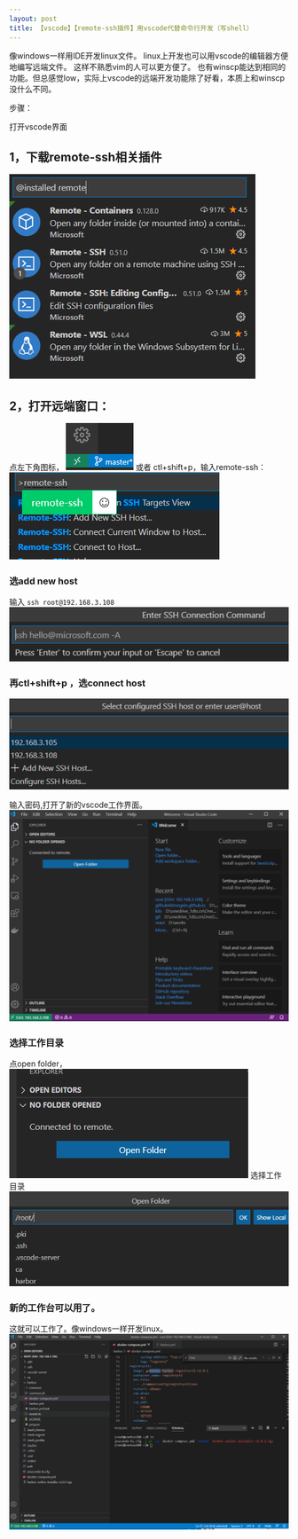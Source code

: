 ```yaml
---
layout: post
title: 【vscode】【remote-ssh插件】用vscode代替命令行开发（写shell）
---
```


像windows一样用IDE开发linux文件。
linux上开发也可以用vscode的编辑器方便地编写远端文件。
这样不熟悉vim的人可以更方便了。
也有winscp能达到相同的功能。但总感觉low，实际上vscode的远端开发功能除了好看，本质上和winscp没什么不同。

步骤：

打开vscode界面

## 1，下载remote-ssh相关插件
![](/images/2020-07-14-09-11-19.png)

## 2，打开远端窗口：
点左下角图标，
![](/images/2020-07-14-09-11-43.png)
或者
ctl+shift+p，输入remote-ssh：
![](/images/2020-07-14-09-13-22.png)

### 选add new host
输入 `ssh root@192.168.3.108`
![](/images/2020-07-14-09-13-58.png)

### 再ctl+shift+p ，选connect host
![](/images/2020-07-14-09-15-19.png)

输入密码,打开了新的vscode工作界面。
![](/images/2020-07-14-09-16-19.png)

### 选择工作目录
点open folder，
![](/images/2020-07-14-09-16-44.png)
选择工作目录
![](/images/2020-07-14-09-17-12.png)

### 新的工作台可以用了。
这就可以工作了。像windows一样开发linux。
![](/images/2020-07-14-09-17-52.png)


